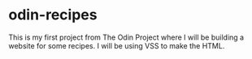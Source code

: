 # odin-recipes 

This is my first project from The Odin Project where I will be building a website for some recipes. I will be using VSS to make the HTML.
